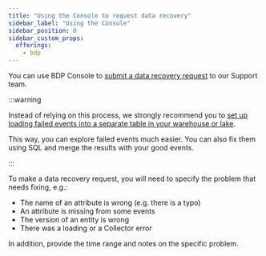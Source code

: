 ```yaml
---
title: "Using the Console to request data recovery"
sidebar_label: "Using the Console"
sidebar_position: 0
sidebar_custom_props:
  offerings:
    - bdp
---
```


You can use BDP Console to [submit a data recovery request](https://console.snowplowanalytics.com/recovery) to our Support team.

:::warning

Instead of relying on this process, we strongly recommend you to [set up loading failed events into a separate table in your warehouse or lake](/docs/data-product-studio/data-quality/failed-events/exploring-failed-events/index.md).

This way, you can explore failed events much easier. You can also fix them using SQL and merge the results with your good events.

:::


To make a data recovery request, you will need to specify the problem that needs fixing, e.g.:
* The name of an attribute is wrong (e.g. there is a typo)
* An attribute is missing from some events
* The version of an entity is wrong
* There was a loading or a Collector error

In addition, provide the time range and notes on the specific problem.

